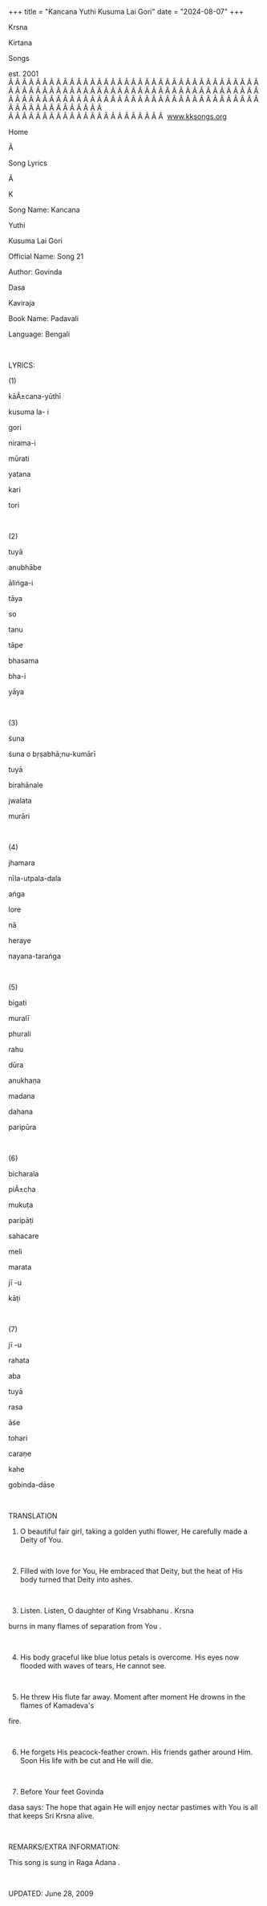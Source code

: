 +++ 
title = "Kancana Yuthi Kusuma Lai Gori"
date = "2024-08-07"
+++

Krsna
 
Kirtana
 
Songs

est. 2001
Â Â Â Â Â Â Â Â Â Â Â Â Â Â Â Â Â Â Â Â Â Â Â Â Â Â Â Â Â Â Â Â Â Â Â Â Â Â Â Â Â Â Â Â Â Â Â Â Â Â Â Â Â Â Â Â Â Â Â Â Â Â Â Â Â Â Â Â Â Â Â Â Â Â Â Â Â Â Â Â Â Â Â Â Â Â Â Â Â Â Â Â Â Â Â Â Â Â Â Â Â Â Â Â Â Â Â Â Â Â Â Â Â Â Â Â Â Â Â Â Â Â Â Â Â  
Â Â Â Â Â Â Â Â Â Â Â Â Â Â Â Â Â Â Â Â Â Â Â  
www.kksongs.org








Home


Ã 
 
Song Lyrics
 
Ã 
 
K


Song Name: 
Kancana
 
Yuthi
 
Kusuma
 Lai 
Gori


Official Name: Song 21


Author: 
Govinda
 
Dasa
 
Kaviraja


Book Name: 
Padavali


Language: 
Bengali


 


LYRICS:


(1)


kāÃ±cana-yūthī
 
kusuma
 la-
i
 
gori


nirama-i
 
mūrati
 
yatana
 
kari
 
tori


 


(2)


tuyā
 
anubhābe
 
ālińga-i
 
tāya


so
 
tanu
 
tāpe


bhasama
 
bha-i
 
yāya


 


(3)


śuna
 
śuna
 o 
bṛṣabhā;nu-kumārī


tuyā
 
birahānale
 
jwalata
 
murāri


 


(4)


jhamara
 
nīla-utpala-dala
 
ańga


lore
 
nā
 
heraye
 
nayana-tarańga


 


(5)


bigati
 
muralī
 
phurali
 
rahu
 
dūra


anukhaṇa
 
madana
 
dahana
 
paripūra


 


(6)


bicharala
 
piÃ±cha
 
mukuṭa
 
paripāṭi


sahacare
 
meli
 
marata
 
jī
-u

kāṭi


 


(7)


jī
-u
 
rahata


aba
 
tuyā
 
rasa
 
āśe


tohari
 
caraṇe
 
kahe
 
gobinda-dāse


 


TRANSLATION


1) O beautiful fair girl,
taking a golden 
yuthi
 flower, He carefully made a
Deity of You.


 


2) Filled with love for
You, He embraced that Deity, but the heat of His body turned that Deity into
ashes.


 


3) Listen. Listen, O
daughter of King 
Vrsabhanu
. 
Krsna

burns in many flames of separation from 
You
.


 


4) His body graceful like
blue lotus petals is overcome. His eyes now flooded with waves of tears, He
cannot see.


 


5) He threw His flute far
away. Moment after moment He drowns in the flames of 
Kamadeva's

fire.


 


6) He forgets His
peacock-feather crown. His friends gather around Him. Soon His life with be cut
and He will die.


 


7) Before Your feet 
Govinda
 
dasa
 says: The hope that
again He will enjoy nectar pastimes with 
You
 is all
that keeps Sri 
Krsna
 alive.


 


REMARKS/EXTRA INFORMATION:


This
song is sung in Raga 
Adana
.


 


UPDATED:
 June 28, 2009
